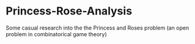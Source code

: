 # Princess-Rose-Analysis
Some casual research into the the Princess and Roses problem (an open problem in combinatorical game theory)
